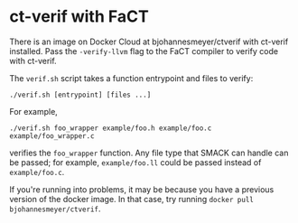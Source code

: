 # ct-verif with FaCT

There is an image on Docker Cloud at bjohannesmeyer/ctverif with ct-verif installed. Pass the `-verify-llvm` flag to the FaCT compiler to verify code with ct-verif. 



The `verif.sh` script takes a function entrypoint and files to verify:

```
./verif.sh [entrypoint] [files ...]
```



For example, 

```./verif.sh foo_wrapper example/foo.h example/foo.c example/foo_wrapper.c```

 verifies the `foo_wrapper` function. Any file type that SMACK can handle can be passed; for example, `example/foo.ll` could be passed instead of `example/foo.c`.



If you're running into problems, it may be because you have a previous version of the docker image. In that case, try running `docker pull bjohannesmeyer/ctverif`.


